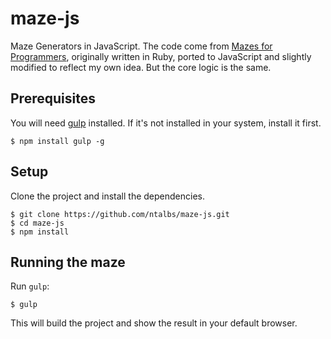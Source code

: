 # maze-js
Maze Generators in JavaScript. The code come from [Mazes for Programmers](https://pragprog.com/book/jbmaze/mazes-for-programmers), originally written in Ruby, ported to JavaScript and slightly modified to reflect my own idea. But the core logic is the same.

## Prerequisites
You will need [gulp](https://github.com/gulpjs/gulp/blob/master/docs/getting-started.md) installed. If it's not installed in your system, install it first.

    $ npm install gulp -g

## Setup
Clone the project and install the dependencies.

    $ git clone https://github.com/ntalbs/maze-js.git
    $ cd maze-js
    $ npm install

## Running the maze
Run `gulp`:

    $ gulp

This will build the project and show the result in your default browser.
